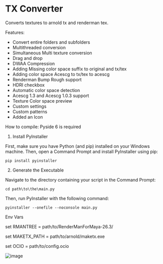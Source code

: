 # TX Converter
 Converts textures to arnold tx and renderman tex.
 
Features:
 - Convert entire folders and subfolders
 - Multithreaded conversion
 - Simultaneous Multi texture conversion
 - Drag and drop
 - DWAA Compression
 - Adding Missing color space suffix to original and tx/tex
 - Adding color space Acescg to tx/tex to acescg
 - Renderman Bump Rough support
 - HDRI checkbox
 - Automatic color space detection
 - Acescg 1.3 and Acescg 1.0.3 support
 - Texture Color space preview
 - Custom settings
 - Custom patterns
 - Added an Icon

 How to compile:
 Pyside 6 is required

1. Install PyInstaller

First, make sure you have Python (and pip) installed on your Windows machine. Then, open a Command Prompt and install PyInstaller using pip:

```pip install pyinstaller```

2. Generate the Executable

Navigate to the directory containing your script in the Command Prompt:

```cd path\to\the\main.py```

Then, run PyInstaller with the following command:

```pyinstaller --onefile --noconsole main.py```


Env Vars

 set RMANTREE = path/to/RenderManForMaya-26.3/
 
 set MAKETX_PATH = path/to/arnold/maketx.exe 
 
 set OCIO = path/to/config.ocio
 

![image](https://github.com/user-attachments/assets/6a6834b0-7146-4a19-9b8c-e77cc33164d8)




